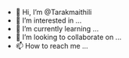- 👋 Hi, I’m @Tarakmaithili
- 👀 I’m interested in ...
- 🌱 I’m currently learning ...
- 💞️ I’m looking to collaborate on ...
- 📫 How to reach me ...

<!---
Tarakmaithili/Tarakmaithili is a ✨ special ✨ repository because its `README.md` (this file) appears on your GitHub profile.
You can click the Preview link to take a look at your changes.
--->
